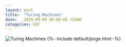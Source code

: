 ```yaml
---
layout: post
title:  "Turing Machines"
date:   2018-09-09 00:00:05 +1000
categories: GIF
---
```


![Turing Machines](/assets/images/gifs/turing-machines.gif "Turing Machines")
{%- include default/jorge.html -%}